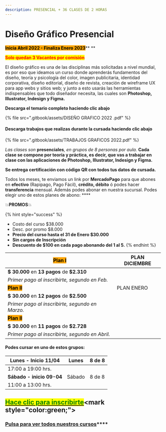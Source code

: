 ```yaml
---
description: PRESENCIAL + 36 CLASES DE 2 HORAS
---
```


# Diseño Gráfico Presencial

<mark style="background-color:orange;">**Inicia Abril 2022 - Finaliza Enero 2023**</mark>** **&#x20;

<mark style="color:red;">**Solo quedan 3 Vacantes por comisión**</mark>

El diseño gráfico es una de las disciplinas más solicitadas a nivel mundial, es por eso que ideamos un curso donde aprenderás fundamentos del diseño, teoría y psicología del color, imagen publicitaria, identidad corporativa, diseño editorial, diseño de revista, creación de wireframe UX para app webs y sitios web; y junto a esto usarás las herramientas indispensables que todo diseñador necesita, las cuales son **Photoshop, Illustrator,  Indesign y Figma.**

**Descarga el temario completo haciendo clic abajo**&#x20;

{% file src=".gitbook/assets/DISEÑO GRAFICO 2022 .pdf" %}

#### **Descarga trabajos que realizas durante la cursada haciendo clic abajo**

{% file src=".gitbook/assets/TRABAJOS GRAFICOS 2022.pdf" %}

_Las clases son_ **presenciales**_, en grupos de 8 personas por aula._ **Cada clase se compone por teoría y práctica, es decir, que vas a trabajar en clase con las aplicaciones de Photoshop, Illustrator, Indesign y Figma.**&#x20;

**Se entrega certificación con código QR con todos tus datos de cursada.**&#x20;

Todos los meses, te enviamos un link por **MercadoPago** para que abones en **efectivo** (Rapipago, Pago Fácil), **crédito, débito** ó podes hacer **transferencia** mensual. Además podes abonar en nuestra sucursal.  Podes elegir uno de estos planes de abono: ****&#x20;

💥**PROMOS**💥&#x20;

{% hint style="success" %}
* Costo del curso $38.000
* Desc. por promo $8.000
* **Precio del curso hasta el 31 de Enero  $30.000**
* **Sin cargos de Inscripción**
* **Descuento de $100 en cada pago abonando del 1 al 5.**&#x20;
{% endhint %}

| <mark style="background-color:orange;">**Plan I**</mark>  | PLAN DICIEMBRE |
| --------------------------------------------------------- | -------------- |
| **$ 30.000** en **13 pagos** de **$2.310**                |                |
| _Primer pago al inscribirte, segundo en Feb._             |                |
| <mark style="background-color:orange;">**Plan II**</mark> | PLAN ENERO     |
| **$ 30.000** en **12 pagos** de **$2.500**                |                |
| _Primer pago al inscribirte, segundo en Marzo._           |                |
| <mark style="background-color:orange;">**Plan II**</mark> |                |
| **$ 30.000** en **11 pagos** de **$2.728**                |                |
| _Primer pago al inscribirte, segundo en Abril._           |                |

#### Podes cursar en uno de estos grupos:

| **Lunes - Inicio 11/04**   | Lunes   | 8 de 8 |
| -------------------------- | ------- | ------ |
| 17:00 a 19:00 hrs.         |         |        |
| **Sábado - inicio 09-04**  | Sábado  | 8 de 8 |
| 11:00 a 13:00 hrs.         |         |        |

## <mark style="color:green;"></mark>[<mark style="color:green;">Hace clic para inscribirte</mark>](https://wa.me/+5491164622877?text=Hola,%20le%C3%AD%20toda%20la%20info%20del%20curso%20de%20Dise%C3%B1o%20Gr%C3%A1fico%20Presencial%20y%20quiero%20inscribirme.)<mark style="color:green;"></mark>

### [**Pulsa para ver todos nuestros cursos**](./)****

